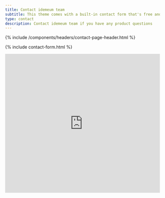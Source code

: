 ```yaml
---
title: Contact idemeum team
subtitle: This theme comes with a built-in contact form that's free and easy to set up.
type: contact
description: Contact idemeum team if you have any product questions
---
```

{% include /components/headers/contact-page-header.html %}

{% include contact-form.html %}


<div class="contactus-3 fullWidth">
<iframe src="https://www.google.com/maps/embed?pb=!1m14!1m8!1m3!1d50689.30282255703!2d-122.1485251304806!3d37.43518114812898!3m2!1i1024!2i768!4f13.1!3m3!1m2!1s0x808fb07b9dba1c39%3A0xe1ff55235f576cf!2sPalo%20Alto%2C%20CA!5e0!3m2!1sen!2sus!4v1605346276768!5m2!1sen!2sus" width="100%" height="450" frameborder="0" style="border:0;" allowfullscreen="" aria-hidden="false" tabindex="0"></iframe>
</div>

<!-- Global site tag (gtag.js) - Google Analytics -->
<script async src="https://www.googletagmanager.com/gtag/js?id=G-03VFJJMTJ1"></script>
<script>
  window.dataLayer = window.dataLayer || [];
  function gtag(){dataLayer.push(arguments);}
  gtag('js', new Date());

  gtag('config', 'G-03VFJJMTJ1');
</script>